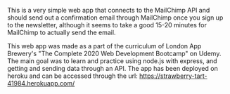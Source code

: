 This is a very simple web app that connects to the MailChimp API and should send out a confirmation email through MailChimp once you sign up to the newsletter, although it seems to take a good 15-20 minutes for MailChimp to actually send the email.

This web app was made as a part of the curriculum of London App Brewery's "The Complete 2020 Web Development Bootcamp" on Udemy. The main goal was to learn and practice using node.js with express, and getting and sending data through an API.
The app has been deployed on heroku and can be accessed through the url: https://strawberry-tart-41984.herokuapp.com/
